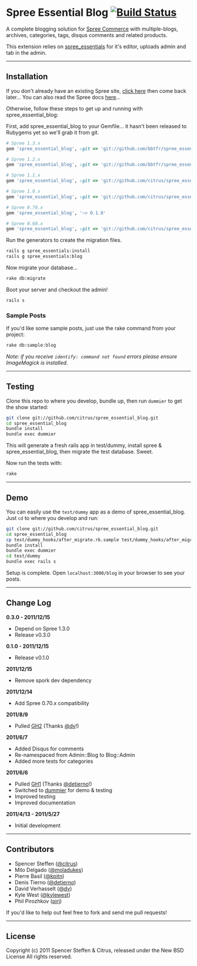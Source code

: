 # Spree Essential Blog [![Build Status](https://secure.travis-ci.org/citrus/spree_essential_blog.png)](http://travis-ci.org/citrus/spree_essential_blog)


A complete blogging solution for [Spree Commerce](http://spreecommerce.com) with multiple-blogs, archives, categories, tags, disqus comments and related products.

This extension relies on [spree_essentials](https://github.com/citrus/spree_essentials) for it's editor, uploads admin and tab in the admin.


------------------------------------------------------------------------------
Installation
------------------------------------------------------------------------------


If you don't already have an existing Spree site, [click here](https://gist.github.com/946719) then come back later... You can also read the Spree docs [here](http://spreecommerce.com/documentation/getting_started.html)...

Otherwise, follow these steps to get up and running with spree_essential_blog:

First, add spree_essential_blog to your Gemfile... it hasn't been released to Rubygems yet so we'll grab it from git.

```ruby
# Spree 1.3.x
gem 'spree_essential_blog', :git => 'git://github.com/bbtfr/spree_essential_blog.git', :branch => '1.3.x'

# Spree 1.2.x
gem 'spree_essential_blog', :git => 'git://github.com/bbtfr/spree_essential_blog.git', :branch => '1.2.x'

# Spree 1.1.x
gem 'spree_essential_blog', :git => 'git://github.com/citrus/spree_essential_blog.git', :branch => 'master'

# Spree 1.0.x
gem 'spree_essential_blog', :git => 'git://github.com/citrus/spree_essential_blog.git', :branch => '1.0.x'

# Spree 0.70.x
gem 'spree_essential_blog', '~> 0.1.0'

# Spree 0.60.x
gem 'spree_essential_blog', :git => 'git://github.com/citrus/spree_essential_blog.git', :branch => '0.60.x'
```    


Run the generators to create the migration files.

```bash
rails g spree_essentials:install
rails g spree_essentials:blog
```


Now migrate your database...

```bash
rake db:migrate
```

   
Boot your server and checkout the admin!

```bash
rails s
```   
    
### Sample Posts

If you'd like some sample posts, just use the rake command from your project:
   
```bash 
rake db:sample:blog
```


*Note: if you receive `identify: command not found` errors please ensure ImageMagick is installed.*


------------------------------------------------------------------------------
Testing
------------------------------------------------------------------------------

Clone this repo to where you develop, bundle up, then run `dummier` to get the show started:

```bash
git clone git://github.com/citrus/spree_essential_blog.git
cd spree_essential_blog
bundle install
bundle exec dummier
```


This will generate a fresh rails app in test/dummy, install spree & spree_essential_blog, then migrate the test database. Sweet.

Now run the tests with:

```bash
rake
```


------------------------------------------------------------------------------
Demo
------------------------------------------------------------------------------

You can easily use the `test/dummy` app as a demo of spree_essential_blog. Just `cd` to where you develop and run:
  
```bash  
git clone git://github.com/citrus/spree_essential_blog.git
cd spree_essential_blog
cp test/dummy_hooks/after_migrate.rb.sample test/dummy_hooks/after_migrate.rb
bundle install
bundle exec dummier
cd test/dummy
bundle exec rails s
```


Setup is complete. Open `localhost:3000/blog` in your browser to see your posts.


------------------------------------------------------------------------------
Change Log
------------------------------------------------------------------------------

**0.3.0 - 2011/12/15**

* Depend on Spree 1.3.0 
* Release v0.3.0


**0.1.0 - 2011/12/15**

* Release v0.1.0


**2011/12/15**

* Remove spork dev dependency


**2011/12/14**

* Add Spree 0.70.x compatibility


**2011/8/9**

* Pulled [GH2](https://github.com/citrus/spree_essential_blog/pull/2) (Thanks [@dv](https://github.com/dv)!) 


**2011/6/7**

* Added Disqus for comments
* Re-namespaced from Admin::Blog to Blog::Admin
* Added more tests for categories


**2011/6/6**

* Pulled [GH1](https://github.com/citrus/spree_essential_blog/pull/1) (Thanks [@detierno](https://github.com/detierno)!)
* Switched to [dummier](https://github.com/citrus/dummier) for demo & testing
* Improved testing
* Improved documentation


**2011/4/13 - 2011/5/27**

* Initial development


------------------------------------------------------------------------------
Contributors
------------------------------------------------------------------------------

* Spencer Steffen ([@citrus](https://github.com/citrus))
* Milo Delgado ([@moladukes](https://github.com/moladukes))
* Pierre Basil ([@kpitn](https://github.com/kpitn))
* Denis Tierno ([@detierno](https://github.com/detierno))
* David Verhasselt ([@dv](https://github.com/dv))
* Kyle West ([@kylewest](https://github.com/kylewest))
* Phil Pirozhkov ([pirj](https://github.com/pirj))


If you'd like to help out feel free to fork and send me pull requests!

------------------------------------------------------------------------------
License
------------------------------------------------------------------------------

Copyright (c) 2011 Spencer Steffen & Citrus, released under the New BSD License All rights reserved.
